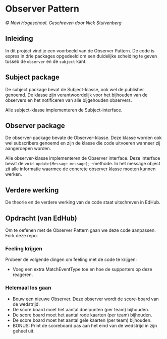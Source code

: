 # Observer Pattern
_&copy; Novi Hogeschool. Geschreven door Nick Stuivenberg_

## Inleiding
In dit project vind je een voorbeeld van de Observer Pattern. De code is expres in drie packages opgedeeld om een 
duidelijke scheiding te geven tusseb de `observer` en de `subject` kant.

## Subject package
De subject package bevat de Subject-klasse, ook wel de publisher genoemd. De klasse zijn verantwoordelijk voor het
bijhouden van de observers en het notificeren van alle bijgehouden observers. 

Alle subject-klasse implementeren de Subject-interface. 

## Observer package
De observer-package bevate de Observer-klasse. Deze klasse worden ook wel subscribers genoemd en zijn de klasse die
code uitvoeren wanneer zij aangeroepen worden.

Alle observer-klasse implementeren de Observer interface. Deze interface bevat de `void update(Message message);`
-methode. In het message object zit alle informatie waarmee de concrete observer klasse moeten kunnen werken.

## Verdere werking
De theorie en de verdere werking van de code staat uitschreven in EdHub.

## Opdracht (van EdHub)
Om te oefenen met de Observer Pattern gaan we deze code aanpassen. Fork deze repo.

### Feeling krijgen
Probeer de volgende dingen om feeling met de code te krijgen:

 * Voeg een extra MatchEventType toe en hoe de supporters op deze reageren.
 

### Helemaal los gaan

 * Bouw een nieuwe Observer. Deze observer wordt de score-board van de wedstrijd.
 * De score board moet het aantal doelpunten (per team) bijhouden.
 * De score board moet het aantal rode kaarten (per team) bijhouden.
 * De score board moet het aantal gele kaarten (per team) bijhouden.
 * BONUS: Print de scoreboard pas aan het eind van de wedstrijd in zijn geheel uit.